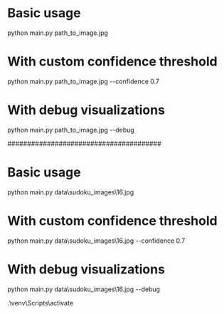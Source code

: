 # Basic usage
python main.py path_to_image.jpg

# With custom confidence threshold
python main.py path_to_image.jpg --confidence 0.7

# With debug visualizations
python main.py path_to_image.jpg --debug

#######################################
# Basic usage
python main.py data\sudoku_images\16.jpg

# With custom confidence threshold
python main.py data\sudoku_images\16.jpg --confidence 0.7

# With debug visualizations
python main.py data\sudoku_images\16.jpg --debug

.\venv\Scripts\activate